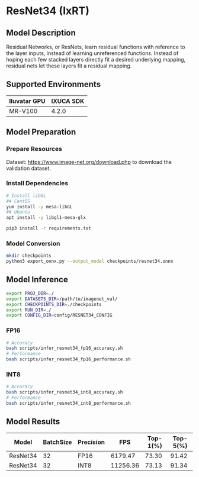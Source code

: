 # ResNet34 (IxRT)

## Model Description

Residual Networks, or ResNets, learn residual functions with reference to the layer inputs, instead of learning unreferenced functions. Instead of hoping each few stacked layers directly fit a desired underlying mapping, residual nets let these layers fit a residual mapping.

## Supported Environments

| Iluvatar GPU | IXUCA SDK |
|--------------|-----------|
| MR-V100      | 4.2.0     |

## Model Preparation

### Prepare Resources

Dataset: <https://www.image-net.org/download.php> to download the validation dataset.

### Install Dependencies

```bash
# Install libGL
## CentOS
yum install -y mesa-libGL
## Ubuntu
apt install -y libgl1-mesa-glx

pip3 install -r requirements.txt
```

### Model Conversion

```bash
mkdir checkpoints
python3 export_onnx.py --output_model checkpoints/resnet34.onnx
```

## Model Inference

```bash
export PROJ_DIR=./
export DATASETS_DIR=/path/to/imagenet_val/
export CHECKPOINTS_DIR=./checkpoints
export RUN_DIR=./
export CONFIG_DIR=config/RESNET34_CONFIG
```

### FP16

```bash
# Accuracy
bash scripts/infer_resnet34_fp16_accuracy.sh
# Performance
bash scripts/infer_resnet34_fp16_performance.sh
```

### INT8

```bash
# Accuracy
bash scripts/infer_resnet34_int8_accuracy.sh
# Performance
bash scripts/infer_resnet34_int8_performance.sh
```

## Model Results

| Model    | BatchSize | Precision | FPS      | Top-1(%) | Top-5(%) |
|----------|-----------|-----------|----------|----------|----------|
| ResNet34 | 32        | FP16      | 6179.47  | 73.30    | 91.42    |
| ResNet34 | 32        | INT8      | 11256.36 | 73.13    | 91.34    |
